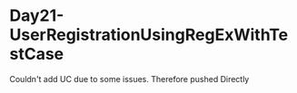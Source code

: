 # Day21-UserRegistrationUsingRegExWithTestCase

Couldn't add UC due to some issues.
Therefore pushed Directly
